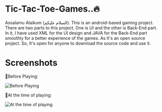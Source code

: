 # Tic-Tac-Toe-Games..🔥
Assalamu Alaikum (السلام عليكم). This is an android-based gaming project. There are two parts to this project. One is UI and the other is Back-End part. In it, I have used XML for the UI design and JAVA for the Back-End part smoothly for a better experience of the games. As It's an open source project. So, It's open for anyone to download the source code and use it. 


# Screenshots

📌Before Playing:

![Before Playing](https://github.com/shohan-cse/Tic-Tac-Toe-Games/blob/main/Screenshots/shohan-cse-tic-tac-toe-01.png)

📌At the time of playing:

![At the time of playing](https://github.com/shohan-cse/Tic-Tac-Toe-Games/blob/main/Screenshots/shohan-cse-tic-tac-toe-02.png)





